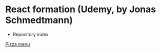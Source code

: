 # React formation (Udemy, by Jonas Schmedtmann)
- Repository index

[Pizza menu](https://github.com/NiFou63/Udemy_React_Jonas_PizzaMenu)



